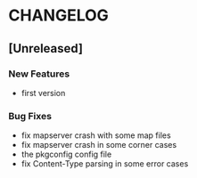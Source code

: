 # CHANGELOG


## [Unreleased]

### New Features
- first version


### Bug Fixes
- fix mapserver crash with some map files
- fix mapserver crash in some corner cases
- the pkgconfig config file
- fix Content-Type parsing in some error cases





